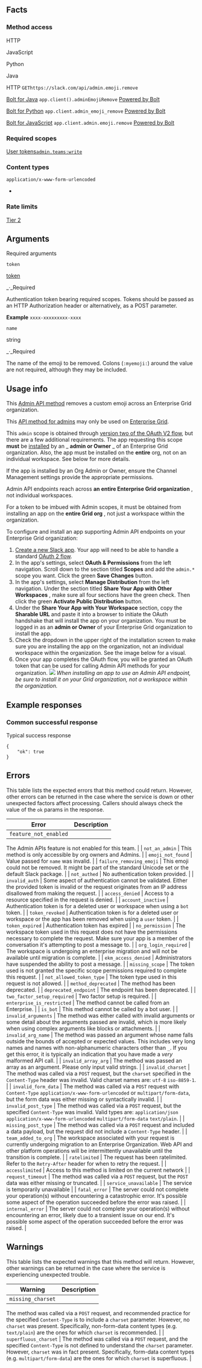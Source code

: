 ## Facts

### Method access

HTTP

JavaScript

Python

Java

HTTP
`GEThttps://slack.com/api/admin.emoji.remove`

[Bolt for Java](/tools/bolt)
`app.client().adminEmojiRemove`
[Powered by Bolt](/tools/bolt)

[Bolt for Python](/tools/bolt)
`app.client.admin_emoji_remove`
[Powered by Bolt](/tools/bolt)

[Bolt for JavaScript](/tools/bolt)
`app.client.admin.emoji.remove`
[Powered by Bolt](/tools/bolt)

### Required scopes

[User tokens](/docs/token-types#user)[`admin.teams:write`](/scopes/admin.teams:write)

### Content types

`application/x-www-form-urlencoded`

- 
### Rate limits
[Tier 2](/docs/rate-limits#tier_t2)

## Arguments

Required arguments

`token`

[token](/authentication/token-types)

_·_Required

Authentication token bearing required scopes. Tokens should be passed as an HTTP Authorization header or alternatively, as a POST parameter.

**Example**
`xxxx-xxxxxxxxx-xxxx`

`name`

string

_·_Required

The name of the emoji to be removed. Colons (`:myemoji:`) around the value are not required, although they may be included.

## Usage info

This [Admin API method](/enterprise/managing) removes a custom emoji across an Enterprise Grid organization.

This [API method for admins](/enterprise/managing) may only be used on [Enterprise Grid](/enterprise).

This `admin` scope is obtained through [version two of the OAuth V2 flow](/authentication/oauth-v2), but there are a few additional requirements. The app requesting this scope **must** be [installed](/start/overview#installing_distributing) by an _ **admin or Owner** _ of an Enterprise Grid organization. Also, the app must be installed on the **entire** org, not on an individual workspace. See below for more details.

If the app is installed by an Org Admin or Owner, ensure the Channel Management settings provide the appropriate permissions.

Admin API endpoints reach across **an entire Enterprise Grid organization** , not individual workspaces.

For a token to be imbued with Admin scopes, it must be obtained from installing an app on the **entire Grid org** , not just a workspace within the organization.

To configure and install an app supporting Admin API endpoints on your Enterprise Grid organization:

1. [Create a new Slack app](/apps). Your app will need to be able to handle a standard [OAuth 2 flow](/docs/oauth#flow).
2. In the app's settings, select **OAuth & Permissions** from the left navigation. Scroll down to the section titled **Scopes** and add the `admin.*` scope you want. Click the green **Save Changes** button.
3. In the app's settings, select **Manage Distribution** from the left navigation. Under the section titled **Share Your App with Other Workspaces** , make sure all four sections have the green check. Then click the green **Activate Public Distribution** button.
4. Under the **Share Your App with Your Workspace** section, copy the **Sharable URL** and paste it into a browser to initiate the OAuth handshake that will install the app on your organization. You must be logged in as an **admin or Owner** of your Enterprise Grid organization to install the app.
5. Check the dropdown in the upper right of the installation screen to make sure you are installing the app on the organization, not an individual workspace within the organization. See the image below for a visual.
6. Once your app completes the OAuth flow, you will be granted an OAuth token that can be used for calling Admin API methods for your organization.
 ![](https://a.slack-edge.com/80588/img/api/workspace-v-org-audit.png)
_When installing an app to use an Admin API endpoint, be sure to install it on your Grid organization, not a workspace within the organization._

## Example responses

### Common successful response

Typical success response

```
{
    "ok": true
}
```

## Errors

This table lists the expected errors that this method could return. However, other errors can be returned in the case where the service is down or other unexpected factors affect processing. Callers should always check the value of the `ok` params in the response.

| Error | Description |
| --- | --- |
| `feature_not_enabled` | 
The Admin APIs feature is not enabled for this team.
 |
| `not_an_admin` | 
This method is only accessible by org owners and Admins.
 |
| `emoji_not_found` | 
Value passed for `name` was invalid.
 |
| `failure_removing_emoji` | 
This emoji could not be removed. It might be part of the standard Unicode set or the default Slack package.
 |
| `not_authed` | 
No authentication token provided.
 |
| `invalid_auth` | 
Some aspect of authentication cannot be validated. Either the provided token is invalid or the request originates from an IP address disallowed from making the request.
 |
| `access_denied` | 
Access to a resource specified in the request is denied.
 |
| `account_inactive` | 
Authentication token is for a deleted user or workspace when using a `bot` token.
 |
| `token_revoked` | 
Authentication token is for a deleted user or workspace or the app has been removed when using a `user` token.
 |
| `token_expired` | 
Authentication token has expired
 |
| `no_permission` | 
The workspace token used in this request does not have the permissions necessary to complete the request. Make sure your app is a member of the conversation it's attempting to post a message to.
 |
| `org_login_required` | 
The workspace is undergoing an enterprise migration and will not be available until migration is complete.
 |
| `ekm_access_denied` | 
Administrators have suspended the ability to post a message.
 |
| `missing_scope` | 
The token used is not granted the specific scope permissions required to complete this request.
 |
| `not_allowed_token_type` | 
The token type used in this request is not allowed.
 |
| `method_deprecated` | 
The method has been deprecated.
 |
| `deprecated_endpoint` | 
The endpoint has been deprecated.
 |
| `two_factor_setup_required` | 
Two factor setup is required.
 |
| `enterprise_is_restricted` | 
The method cannot be called from an Enterprise.
 |
| `is_bot` | 
This method cannot be called by a bot user.
 |
| `invalid_arguments` | 
The method was either called with invalid arguments or some detail about the arguments passed are invalid, which is more likely when using complex arguments like blocks or attachments.
 |
| `invalid_arg_name` | 
The method was passed an argument whose name falls outside the bounds of accepted or expected values. This includes very long names and names with non-alphanumeric characters other than `_`. If you get this error, it is typically an indication that you have made a _very_ malformed API call.
 |
| `invalid_array_arg` | 
The method was passed an array as an argument. Please only input valid strings.
 |
| `invalid_charset` | 
The method was called via a `POST` request, but the `charset` specified in the `Content-Type` header was invalid. Valid charset names are: `utf-8` `iso-8859-1`.
 |
| `invalid_form_data` | 
The method was called via a `POST` request with `Content-Type` `application/x-www-form-urlencoded` or `multipart/form-data`, but the form data was either missing or syntactically invalid.
 |
| `invalid_post_type` | 
The method was called via a `POST` request, but the specified `Content-Type` was invalid. Valid types are: `application/json` `application/x-www-form-urlencoded` `multipart/form-data` `text/plain`.
 |
| `missing_post_type` | 
The method was called via a `POST` request and included a data payload, but the request did not include a `Content-Type` header.
 |
| `team_added_to_org` | 
The workspace associated with your request is currently undergoing migration to an Enterprise Organization. Web API and other platform operations will be intermittently unavailable until the transition is complete.
 |
| `ratelimited` | 
The request has been ratelimited. Refer to the `Retry-After` header for when to retry the request.
 |
| `accesslimited` | 
Access to this method is limited on the current network
 |
| `request_timeout` | 
The method was called via a `POST` request, but the `POST` data was either missing or truncated.
 |
| `service_unavailable` | 
The service is temporarily unavailable
 |
| `fatal_error` | 
The server could not complete your operation(s) without encountering a catastrophic error. It's possible some aspect of the operation succeeded before the error was raised.
 |
| `internal_error` | 
The server could not complete your operation(s) without encountering an error, likely due to a transient issue on our end. It's possible some aspect of the operation succeeded before the error was raised.
 |

## Warnings

This table lists the expected warnings that this method will return. However, other warnings can be returned in the case where the service is experiencing unexpected trouble.

| Warning | Description |
| --- | --- |
| `missing_charset` | 
The method was called via a `POST` request, and recommended practice for the specified `Content-Type` is to include a `charset` parameter. However, no `charset` was present. Specifically, non-form-data content types (e.g. `text/plain`) are the ones for which `charset` is recommended.
 |
| `superfluous_charset` | 
The method was called via a `POST` request, and the specified `Content-Type` is not defined to understand the `charset` parameter. However, `charset` was in fact present. Specifically, form-data content types (e.g. `multipart/form-data`) are the ones for which `charset` is superfluous.
 |

